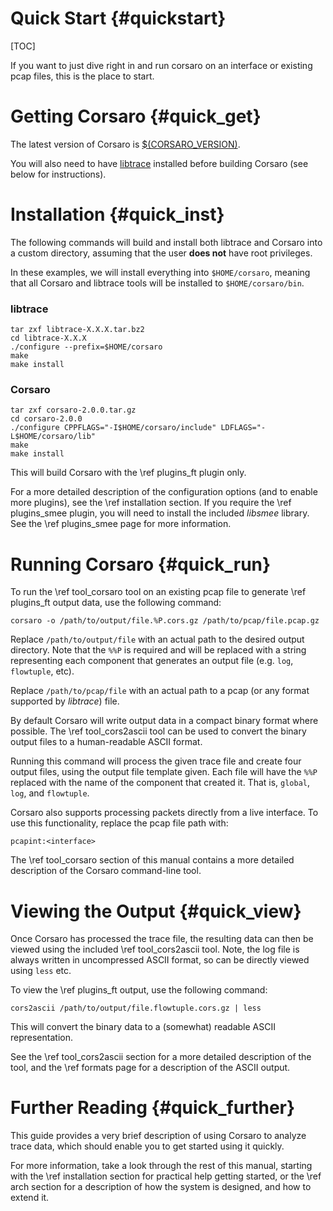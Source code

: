Quick Start        {#quickstart}
============

[TOC]

If you want to just dive right in and run corsaro on an interface or existing
pcap files, this is the place to start.

Getting Corsaro {#quick_get}
===============

The latest version of Corsaro is
[$(CORSARO_VERSION)](http://www.caida.org/corsaro/downloads/corsaro-2.0.0.tar.gz).

You will also need to have
[libtrace](http://research.wand.net.nz/software/libtrace.php) installed before
building Corsaro (see below for instructions).

Installation {#quick_inst}
============

The following commands will build and install both libtrace and Corsaro into a
custom directory, assuming that the user **does not** have root privileges.

In these examples, we will install everything into `$HOME/corsaro`, meaning that
all Corsaro and libtrace tools will be installed to `$HOME/corsaro/bin`.

### libtrace ###

~~~
tar zxf libtrace-X.X.X.tar.bz2
cd libtrace-X.X.X
./configure --prefix=$HOME/corsaro
make
make install
~~~

### Corsaro ###

~~~
tar zxf corsaro-2.0.0.tar.gz
cd corsaro-2.0.0
./configure CPPFLAGS="-I$HOME/corsaro/include" LDFLAGS="-L$HOME/corsaro/lib"
make
make install
~~~

This will build Corsaro with the \ref plugins_ft plugin only.

For a more detailed description of the configuration options (and to enable more
plugins), see the \ref installation section.  If you require the \ref
plugins_smee plugin, you will need to install the included _libsmee_
library. See the \ref plugins_smee page for more information.

Running Corsaro {#quick_run}
===============

To run the \ref tool_corsaro tool on an existing pcap file to generate \ref
plugins_ft output data, use the following command:

~~~
corsaro -o /path/to/output/file.%P.cors.gz /path/to/pcap/file.pcap.gz
~~~

Replace `/path/to/output/file` with an actual path to the desired output
directory.
Note that the `%%P` is required and will be replaced with a string representing
each component that generates an output file (e.g. `log`, `flowtuple`, etc).

Replace `/path/to/pcap/file` with an actual path to a pcap (or any format
supported by _libtrace_) file.

By default Corsaro will write output data in a compact binary
format where possible. The \ref tool_cors2ascii tool can be used to convert the
binary output files to a human-readable ASCII format.

Running this command will process the given trace file and create four output
files, using the output file template given. Each file will have the `%%P`
replaced with the name of the component that created it.
That is, `global`, `log`, and `flowtuple`.

Corsaro also supports processing packets directly from a live interface. To use
this functionality, replace the pcap file path with:

~~~
pcapint:<interface>
~~~

The \ref tool_corsaro section of this manual contains a more detailed
description of the Corsaro command-line tool.

Viewing the Output {#quick_view}
==================

Once Corsaro has processed the trace file, the resulting data can then be viewed
using the included \ref tool_cors2ascii tool.  Note, the log file is always
written in uncompressed ASCII format, so can be directly viewed using `less`
etc.

To view the \ref plugins_ft output, use the following command:

~~~
cors2ascii /path/to/output/file.flowtuple.cors.gz | less
~~~

This will convert the binary data to a (somewhat) readable ASCII representation.

See the \ref tool_cors2ascii section for a more detailed description of the
tool, and the \ref formats page for a description of the ASCII output.

Further Reading {#quick_further}
===============

This guide provides a very brief description of using Corsaro to analyze trace
data, which should enable you to get started using it quickly.

For more information, take a look through the rest of this manual, starting with
the \ref installation section for practical help getting started, or the \ref
arch section for a description of how the system is designed, and how to extend
it.


